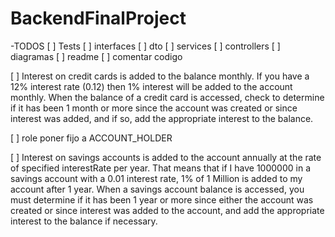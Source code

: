 # BackendFinalProject

-TODOS
[ ] Tests
[ ] interfaces
[ ] dto
[ ] services
[ ] controllers
[ ] diagramas
[ ] readme
[ ] comentar codigo

[ ] Interest on credit cards is added to the balance monthly. If you have a 12% interest rate (0.12) then 1% interest
 will be added to the account monthly. When the balance of a credit card is accessed, check to determine if it
has been 1 month or more since the account was created or since interest was added,
 and if so, add the appropriate interest to the balance.


[ ]  role poner fijo a ACCOUNT_HOLDER


[ ]  Interest on savings accounts is added to the account annually at the rate of specified interestRate per year.
    That means that if I have 1000000 in a savings account with a 0.01 interest rate, 1% of 1 Million is added
    to my account after 1 year. When a savings account balance is accessed, you must determine if it has been
     1 year or more since either the account was created or since interest was added to the account, and add
     the appropriate interest to the balance if necessary.



